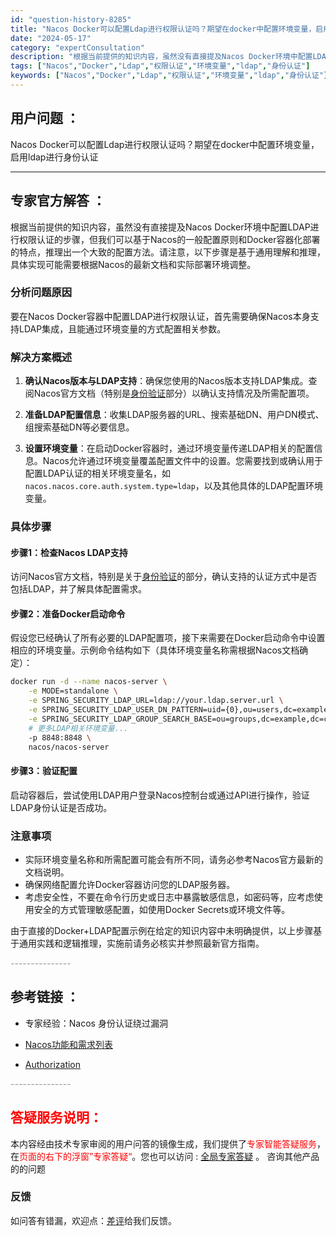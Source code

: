 ```yaml
---
id: "question-history-8285"
title: "Nacos Docker可以配置Ldap进行权限认证吗？期望在docker中配置环境变量，启用ldap进行"
date: "2024-05-17"
category: "expertConsultation"
description: "根据当前提供的知识内容，虽然没有直接提及Nacos Docker环境中配置LDAP进行权限认证的步骤，但我们可以基于Nacos的一般配置原则和Docker容器化部署的特点，推理出一个大致的配置方法。请注意，以下步骤是基于通用理解和推理，具体实现可能需要根据Nacos的最新文档和实际部署环境调整。##"
tags: ["Nacos","Docker","Ldap","权限认证","环境变量","ldap","身份认证"]
keywords: ["Nacos","Docker","Ldap","权限认证","环境变量","ldap","身份认证"]
---
```


## 用户问题 ： 
 Nacos Docker可以配置Ldap进行权限认证吗？期望在docker中配置环境变量，启用ldap进行身份认证  

---------------
## 专家官方解答 ：

根据当前提供的知识内容，虽然没有直接提及Nacos Docker环境中配置LDAP进行权限认证的步骤，但我们可以基于Nacos的一般配置原则和Docker容器化部署的特点，推理出一个大致的配置方法。请注意，以下步骤是基于通用理解和推理，具体实现可能需要根据Nacos的最新文档和实际部署环境调整。

### 分析问题原因
要在Nacos Docker容器中配置LDAP进行权限认证，首先需要确保Nacos本身支持LDAP集成，且能通过环境变量的方式配置相关参数。

### 解决方案概述
1. **确认Nacos版本与LDAP支持**：确保您使用的Nacos版本支持LDAP集成。查阅Nacos官方文档（特别是[身份验证](https://nacos.io/docs/latest/guide/user/auth/)部分）以确认支持情况及所需配置项。

2. **准备LDAP配置信息**：收集LDAP服务器的URL、搜索基础DN、用户DN模式、组搜索基础DN等必要信息。

3. **设置环境变量**：在启动Docker容器时，通过环境变量传递LDAP相关的配置信息。Nacos允许通过环境变量覆盖配置文件中的设置。您需要找到或确认用于配置LDAP认证的相关环境变量名，如`nacos.nacos.core.auth.system.type=ldap`，以及其他具体的LDAP配置环境变量。

### 具体步骤
#### 步骤1：检查Nacos LDAP支持
访问Nacos官方文档，特别是关于[身份验证](https://nacos.io/docs/latest/guide/user/auth/)的部分，确认支持的认证方式中是否包括LDAP，并了解具体配置需求。

#### 步骤2：准备Docker启动命令
假设您已经确认了所有必要的LDAP配置项，接下来需要在Docker启动命令中设置相应的环境变量。示例命令结构如下（具体环境变量名称需根据Nacos文档确定）：

```bash
docker run -d --name nacos-server \
    -e MODE=standalone \
    -e SPRING_SECURITY_LDAP_URL=ldap://your.ldap.server.url \
    -e SPRING_SECURITY_LDAP_USER_DN_PATTERN=uid={0},ou=users,dc=example,dc=com \
    -e SPRING_SECURITY_LDAP_GROUP_SEARCH_BASE=ou=groups,dc=example,dc=com \
    # 更多LDAP相关环境变量...
    -p 8848:8848 \
    nacos/nacos-server
```

#### 步骤3：验证配置
启动容器后，尝试使用LDAP用户登录Nacos控制台或通过API进行操作，验证LDAP身份认证是否成功。

### 注意事项
- 实际环境变量名称和所需配置可能会有所不同，请务必参考Nacos官方最新的文档说明。
- 确保网络配置允许Docker容器访问您的LDAP服务器。
- 考虑安全性，不要在命令行历史或日志中暴露敏感信息，如密码等，应考虑使用安全的方式管理敏感配置，如使用Docker Secrets或环境文件等。

由于直接的Docker+LDAP配置示例在给定的知识内容中未明确提供，以上步骤基于通用实践和逻辑推理，实施前请务必核实并参照最新官方指南。


<font color="#949494">---------------</font> 


## 参考链接 ：

* 专家经验：Nacos 身份认证绕过漏洞 
 
 * [Nacos功能和需求列表](https://nacos.io/docs/latest/archive/feature-list)
 
 * [Authorization](https://nacos.io/docs/latest/guide/user/auth)


 <font color="#949494">---------------</font> 
 


## <font color="#FF0000">答疑服务说明：</font> 

本内容经由技术专家审阅的用户问答的镜像生成，我们提供了<font color="#FF0000">专家智能答疑服务</font>，在<font color="#FF0000">页面的右下的浮窗”专家答疑“</font>。您也可以访问 : [全局专家答疑](https://answer.opensource.alibaba.com/docs/intro) 。 咨询其他产品的的问题

### 反馈
如问答有错漏，欢迎点：[差评](https://ai.nacos.io/user/feedbackByEnhancerGradePOJOID?enhancerGradePOJOId=13628)给我们反馈。

